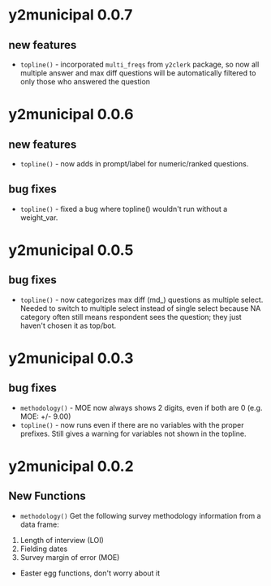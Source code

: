 # y2municipal 0.0.7
## new features
* `topline()` - incorporated `multi_freqs` from `y2clerk` package, so now all multiple answer and max diff questions will be automatically filtered to only those who answered the question


# y2municipal 0.0.6
## new features
* `topline()` - now adds in prompt/label for numeric/ranked questions. 
## bug fixes
* `topline()` - fixed a bug where topline() wouldn't run without a weight_var.


# y2municipal 0.0.5
## bug fixes
* `topline()` - now categorizes max diff (md_) questions as multiple select. Needed to switch to multiple select instead of single select because NA category often still means respondent sees the question; they just haven't chosen it as top/bot.


# y2municipal 0.0.3
## bug fixes
* `methodology()`  - MOE now always shows 2 digits, even if both are 0 (e.g. MOE: +/- 9.00)
* `topline()` - now runs even if there are no variables with the proper prefixes. Still gives a warning for variables not shown in the topline. 


# y2municipal 0.0.2
## New Functions
* `methodology()`  Get the following survey methodology information from a data frame:
1. Length of interview (LOI)
2. Fielding dates
3. Survey margin of error (MOE)
* Easter egg functions, don't worry about it
